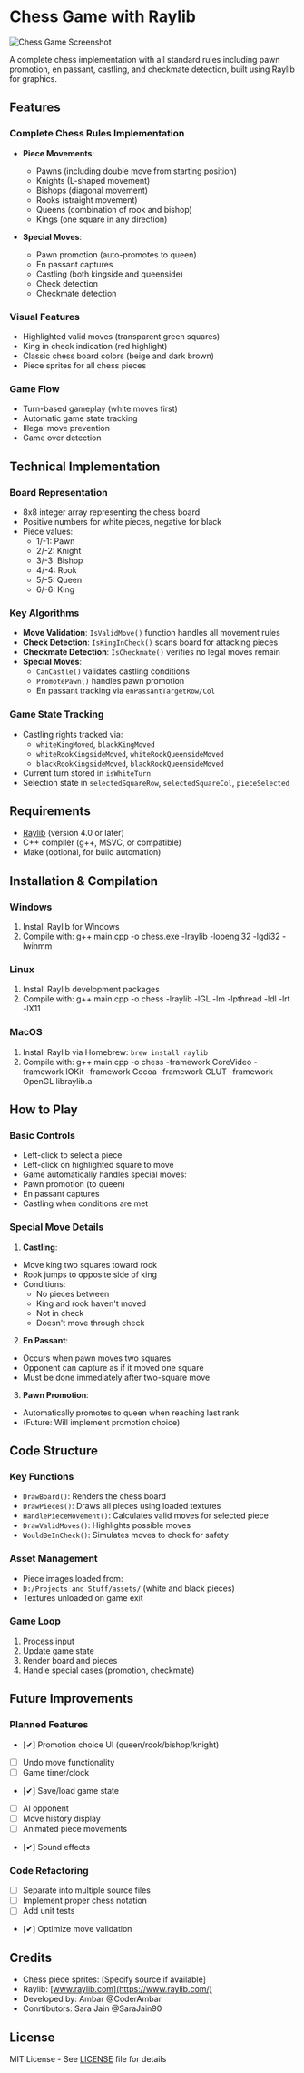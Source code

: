 # Chess Game with Raylib

![Chess Game Screenshot](screenshot.png)

A complete chess implementation with all standard rules including pawn promotion, en passant, castling, and checkmate detection, built using Raylib for graphics.

## Features

### Complete Chess Rules Implementation
- **Piece Movements**:
  - Pawns (including double move from starting position)
  - Knights (L-shaped movement)
  - Bishops (diagonal movement)
  - Rooks (straight movement)
  - Queens (combination of rook and bishop)
  - Kings (one square in any direction)
  
- **Special Moves**:
  - Pawn promotion (auto-promotes to queen)
  - En passant captures
  - Castling (both kingside and queenside)
  - Check detection
  - Checkmate detection

### Visual Features
- Highlighted valid moves (transparent green squares)
- King in check indication (red highlight)
- Classic chess board colors (beige and dark brown)
- Piece sprites for all chess pieces

### Game Flow
- Turn-based gameplay (white moves first)
- Automatic game state tracking
- Illegal move prevention
- Game over detection

## Technical Implementation

### Board Representation
- 8x8 integer array representing the chess board
- Positive numbers for white pieces, negative for black
- Piece values:
  - 1/-1: Pawn
  - 2/-2: Knight
  - 3/-3: Bishop
  - 4/-4: Rook
  - 5/-5: Queen
  - 6/-6: King

### Key Algorithms
- **Move Validation**: `IsValidMove()` function handles all movement rules
- **Check Detection**: `IsKingInCheck()` scans board for attacking pieces
- **Checkmate Detection**: `IsCheckmate()` verifies no legal moves remain
- **Special Moves**:
  - `CanCastle()` validates castling conditions
  - `PromotePawn()` handles pawn promotion
  - En passant tracking via `enPassantTargetRow/Col`

### Game State Tracking
- Castling rights tracked via:
  - `whiteKingMoved`, `blackKingMoved`
  - `whiteRookKingsideMoved`, `whiteRookQueensideMoved`
  - `blackRookKingsideMoved`, `blackRookQueensideMoved`
- Current turn stored in `isWhiteTurn`
- Selection state in `selectedSquareRow`, `selectedSquareCol`, `pieceSelected`

## Requirements

- [Raylib](https://www.raylib.com/) (version 4.0 or later)
- C++ compiler (g++, MSVC, or compatible)
- Make (optional, for build automation)

## Installation & Compilation

### Windows
1. Install Raylib for Windows
2. Compile with:
g++ main.cpp -o chess.exe -lraylib -lopengl32 -lgdi32 -lwinmm


### Linux
1. Install Raylib development packages
2. Compile with:
g++ main.cpp -o chess -lraylib -lGL -lm -lpthread -ldl -lrt -lX11


### MacOS
1. Install Raylib via Homebrew: `brew install raylib`
2. Compile with:
g++ main.cpp -o chess -framework CoreVideo -framework IOKit -framework Cocoa -framework GLUT -framework OpenGL libraylib.a


## How to Play

### Basic Controls
- Left-click to select a piece
- Left-click on highlighted square to move
- Game automatically handles special moves:
- Pawn promotion (to queen)
- En passant captures
- Castling when conditions are met

### Special Move Details
1. **Castling**:
- Move king two squares toward rook
- Rook jumps to opposite side of king
- Conditions:
  - No pieces between
  - King and rook haven't moved
  - Not in check
  - Doesn't move through check

2. **En Passant**:
- Occurs when pawn moves two squares
- Opponent can capture as if it moved one square
- Must be done immediately after two-square move

3. **Pawn Promotion**:
- Automatically promotes to queen when reaching last rank
- (Future: Will implement promotion choice)

## Code Structure

### Key Functions
- `DrawBoard()`: Renders the chess board
- `DrawPieces()`: Draws all pieces using loaded textures
- `HandlePieceMovement()`: Calculates valid moves for selected piece
- `DrawValidMoves()`: Highlights possible moves
- `WouldBeInCheck()`: Simulates moves to check for safety

### Asset Management
- Piece images loaded from:
- `D:/Projects and Stuff/assets/` (white and black pieces)
- Textures unloaded on game exit

### Game Loop
1. Process input
2. Update game state
3. Render board and pieces
4. Handle special cases (promotion, checkmate)

## Future Improvements

### Planned Features
- [✔] Promotion choice UI (queen/rook/bishop/knight)
- [ ] Undo move functionality
- [ ] Game timer/clock
- [✔] Save/load game state
- [ ] AI opponent
- [ ] Move history display
- [ ] Animated piece movements
- [✔] Sound effects

### Code Refactoring
- [ ] Separate into multiple source files
- [ ] Implement proper chess notation
- [ ] Add unit tests
- [✔] Optimize move validation

## Credits

- Chess piece sprites: [Specify source if available]
- Raylib: [www.raylib.com](https://www.raylib.com/)
- Developed by: Ambar @CoderAmbar
- Conrtibutors: Sara Jain @SaraJain90

## License

MIT License - See [LICENSE](LICENSE) file for details
